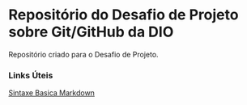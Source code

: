 # Repositório do Desafio de Projeto sobre Git/GitHub da DIO
Repositório criado para o Desafio de Projeto.

### Links Úteis
[Sintaxe Basica Markdown](https://www.markdownguide.org/basic-syntax/)

